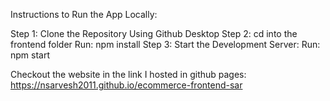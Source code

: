 

Instructions to Run the App Locally:

Step 1: Clone the Repository Using Github Desktop
Step 2: cd into the frontend folder
         Run: npm install
Step 3: Start the Development Server:
         Run:  npm start


Checkout the website in the link I hosted in github pages:
https://nsarvesh2011.github.io/ecommerce-frontend-sar
